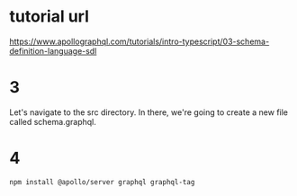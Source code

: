 # tutorial url
https://www.apollographql.com/tutorials/intro-typescript/03-schema-definition-language-sdl

# 3
Let's navigate to the src directory. In there, we're going to create a new file called schema.graphql.

# 4
`npm install @apollo/server graphql graphql-tag`

